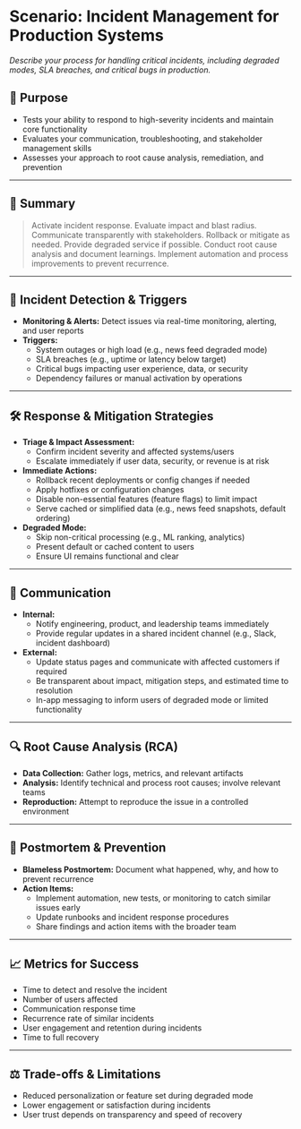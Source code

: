 # Scenario: Incident Management for Production Systems

_Describe your process for handling critical incidents, including degraded modes, SLA breaches, and critical bugs in production._

## 🎯 Purpose
- Tests your ability to respond to high-severity incidents and maintain core functionality
- Evaluates your communication, troubleshooting, and stakeholder management skills
- Assesses your approach to root cause analysis, remediation, and prevention

---

## 📝 Summary
> Activate incident response. Evaluate impact and blast radius. Communicate transparently with stakeholders. Rollback or mitigate as needed. Provide degraded service if possible. Conduct root cause analysis and document learnings. Implement automation and process improvements to prevent recurrence.

---

## 🚦 Incident Detection & Triggers
- **Monitoring & Alerts:** Detect issues via real-time monitoring, alerting, and user reports
- **Triggers:**
  - System outages or high load (e.g., news feed degraded mode)
  - SLA breaches (e.g., uptime or latency below target)
  - Critical bugs impacting user experience, data, or security
  - Dependency failures or manual activation by operations

---

## 🛠️ Response & Mitigation Strategies
- **Triage & Impact Assessment:**
  - Confirm incident severity and affected systems/users
  - Escalate immediately if user data, security, or revenue is at risk
- **Immediate Actions:**
  - Rollback recent deployments or config changes if needed
  - Apply hotfixes or configuration changes
  - Disable non-essential features (feature flags) to limit impact
  - Serve cached or simplified data (e.g., news feed snapshots, default ordering)
- **Degraded Mode:**
  - Skip non-critical processing (e.g., ML ranking, analytics)
  - Present default or cached content to users
  - Ensure UI remains functional and clear

---

## 📢 Communication
- **Internal:**
  - Notify engineering, product, and leadership teams immediately
  - Provide regular updates in a shared incident channel (e.g., Slack, incident dashboard)
- **External:**
  - Update status pages and communicate with affected customers if required
  - Be transparent about impact, mitigation steps, and estimated time to resolution
  - In-app messaging to inform users of degraded mode or limited functionality

---

## 🔍 Root Cause Analysis (RCA)
- **Data Collection:** Gather logs, metrics, and relevant artifacts
- **Analysis:** Identify technical and process root causes; involve relevant teams
- **Reproduction:** Attempt to reproduce the issue in a controlled environment

---

## 📝 Postmortem & Prevention
- **Blameless Postmortem:** Document what happened, why, and how to prevent recurrence
- **Action Items:**
  - Implement automation, new tests, or monitoring to catch similar issues early
  - Update runbooks and incident response procedures
  - Share findings and action items with the broader team

---

## 📈 Metrics for Success
- Time to detect and resolve the incident
- Number of users affected
- Communication response time
- Recurrence rate of similar incidents
- User engagement and retention during incidents
- Time to full recovery

---

## ⚖️ Trade-offs & Limitations
- Reduced personalization or feature set during degraded mode
- Lower engagement or satisfaction during incidents
- User trust depends on transparency and speed of recovery

